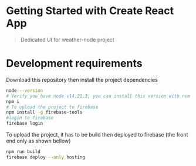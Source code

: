 # Getting Started with Create React App

> Dedicated UI for weather-node project

# Development requirements

Download this repository then install the project dependencies

```bash
node --version
# Verify you have node v14.21.3, you can install this version with nvm
npm i
# To upload the project to firebase
npm install -g firebase-tools
#login to firebase
firebase login
```

To upload the project, it has to be build then deployed to firebase (the front end only as shown bellow)

```bash
npm run build
firebase deploy --only hosting
```
